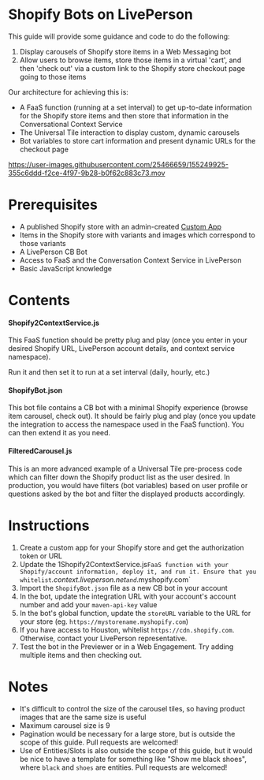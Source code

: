 # Shopify Bots on LivePerson

This guide will provide some guidance and code to do the following:
1. Display carousels of Shopify store items in a Web Messaging bot
2. Allow users to browse items, store those items in a virtual 'cart', and then 'check out' via a custom link to the Shopify store checkout page going to those items

Our architecture for achieving this is:
- A FaaS function (running at a set interval) to get up-to-date information for the Shopify store items and then store that information in the Conversational Context Service
- The Universal Tile interaction to display custom, dynamic carousels
- Bot variables to store cart information and present dynamic URLs for the checkout page

https://user-images.githubusercontent.com/25466659/155249925-355c6ddd-f2ce-4f97-9b28-b0f62c883c73.mov

# Prerequisites

- A published Shopify store with an admin-created [Custom App](https://help.shopify.com/en/manual/apps/app-types#custom-apps)
- Items in the Shopify store with variants and images which correspond to those variants
- A LivePerson CB Bot
- Access to FaaS and the Conversation Context Service in LivePerson
- Basic JavaScript knowledge

# Contents

#### Shopify2ContextService.js

This FaaS function should be pretty plug and play (once you enter in your desired Shopify URL, LivePerson account details, and context service namespace).

Run it and then set it to run at a set interval (daily, hourly, etc.)

#### ShopifyBot.json

This bot file contains a CB bot with a minimal Shopify experience (browse item carousel, check out). It should be fairly plug and play (once you update the integration to access the namespace used in the FaaS function). You can then extend it as you need.

#### FilteredCarousel.js

This is an more advanced example of a Universal Tile pre-process code which can filter down the Shopify product list as the user desired. In production, you would have filters (bot variables) based on user profile or questions asked by the bot and filter the displayed products accordingly.

# Instructions

1. Create a custom app for your Shopify store and get the authorization token or URL
2. Update the 1Shopify2ContextService.js` FaaS function with your Shopify/account information, deploy it, and run it. Ensure that you whitelist `*.context.liveperson.net` and `*.myshopify.com`
3. Import the `ShopifyBot.json` file as a new CB bot in your account
4. In the bot, update the integration URL with your account's account number and add your `maven-api-key` value
5. In the bot's global function, update the `storeURL` variable to the URL for your store (eg. `https://mystorename.myshopify.com`)
5. If you have access to Houston, whitelist `https://cdn.shopify.com`. Otherwise, contact your LivePerson representative.
6. Test the bot in the Previewer or in a Web Engagement. Try adding multiple items and then checking out.

# Notes

- It's difficult to control the size of the carousel tiles, so having product images that are the same size is useful
- Maximum carousel size is 9
- Pagination would be necessary for a large store, but is outside the scope of this guide. Pull requests are welcomed!
- Use of Entities/Slots is also outside the scope of this guide, but it would be nice to have a template for something like "Show me black shoes", where `black` and `shoes` are entities. Pull requests are welcomed!
